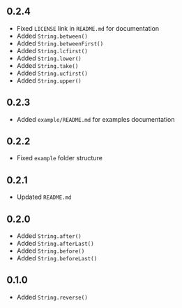 ## 0.2.4

- Fixed `LICENSE` link in `README.md` for documentation
- Added `String.between()`
- Added `String.betweenFirst()`
- Added `String.lcfirst()`
- Added `String.lower()`
- Added `String.take()`
- Added `String.ucfirst()`
- Added `String.upper()`

## 0.2.3

- Added `example/README.md` for examples documentation

## 0.2.2

- Fixed `example` folder structure

## 0.2.1

- Updated `README.md`

## 0.2.0

- Added `String.after()`
- Added `String.afterLast()`
- Added `String.before()`
- Added `String.beforeLast()`

## 0.1.0

- Added `String.reverse()`
